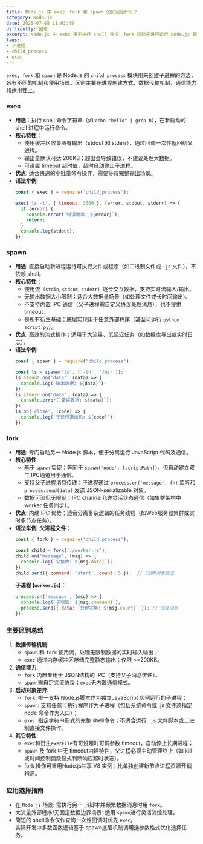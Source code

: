 ```yaml
---
title: Node.js 中 exec、fork 和 spawn 的区别是什么？
category: Node.js
date: 2025-07-08 11:03:48
difficulty: 困难
excerpt: Node.js 中 exec 用于执行 shell 命令，fork 启动子进程运行 Node.js 脚本，而 spawn 创建新进程来运行可执行文件。它们各自有不同的数据传输机制和通信能力。
tags:
- 子进程
- child_process
- exec
---
```

`exec`，`fork` 和 `spawn` 是 Node.js 的 `child_process` 模块用来创建子进程的方法，各有不同的机制和使用场景。区别主要在进程创建方式、数据传输机制、通信能力和适用性上。

### exec
- **用途**：执行 shell 命令字符串（如 `echo "hello" | grep h`），在新启动的 shell 进程中运行命令。
- **核心特性**：
  - 使用缓冲区收集所有输出（stdout 和 stderr），通过回调一次性返回给父进程。
  - 输出量默认可达 200KB；超出会导致错误，不建议处理大数据。
  - 可设置 timeout 超时值，超时自动终止子进程。
- **优点**: 适合快速的小批量命令操作，需要等待完整输出场景。
- **语法举例**:
  ````javascript
  const { exec } = require('child_process');
  
  exec('ls -l', { timeout: 3000 }, (error, stdout, stderr) => {
    if (error) {
      console.error(`错误输出: ${error}`);
      return;
    }
    console.log(stdout);
  });
  ````

### spawn
- **用途**: 直接启动新进程运行可执行文件或程序（如二进制文件或 `.js` 文件），不依赖 shell。
- **核心特性**：
  - 使用流（`stdin`, `stdout`, `stderr`）逐步交互数据，支持实时流输入/输出。
  - 无输出数据大小限制；适合大数据量场景（如处理文件或长时间输出）。
  - 不支持内置 IPC 通信（父子进程需自定义协议处理消息），也不提供 timeout。
  - 是所有衍生基础；底层实现用于任意外部程序（甚至可运行 `python script.py`）。
- **优点**: 高效的流式操作；适用于大流量、低延迟任务（如数据库导出或实时日志）。
- **语法举例**:
  ````javascript
  const { spawn } = require('child_process');
  
  const ls = spawn('ls', ['-lh', '/usr']);
  ls.stdout.on('data', (data) => {
    console.log(`输出数据: ${data}`);
  });
  ls.stderr.on('data', (data) => {
    console.error(`错误数据: ${data}`);
  });
  ls.on('close', (code) => {
    console.log(`子进程退出码: ${code}`);
  });
  ````

### fork
- **用途**: 专门启动另一 Node.js 脚本，便于分离运行 JavaScript 代码及通信。
- **核心特性**:
  - 基于 `spawn` 实现：等同于 `spawn('node', [scriptPath])`，但自动建立双工 IPC通道用于通信。
  - 支持父子进程消息传递：子进程通过 `process.on('message', fn)` 监听和 `process.send(data)` 发送 JSON-serializable 对象。
  - 数据可流但无限制；IPC channel允许灵活状态通信（如集群架构中 worker 任务同步）。
- **优点**: 内建 IPC 优势；适合分离复杂逻辑的任务线程（如Web服务器集群或实时多节点任务）。
- **语法举例**:
  **父进程文件**：
  ````javascript
  const { fork } = require('child_process');
  
  const child = fork('./worker.js');
  child.on('message', (msg) => {
    console.log(`父接收: ${msg.data}`);
  });
  child.send({ command: 'start', count: 5 });  // JSON对象发送
  ````
  **子进程 (`worker.js`)**：
  ````javascript
  process.on('message', (msg) => {
    console.log(`子收到: ${msg.command}`);
    process.send({ data: `处理完毕: ${msg.count}` }); // 回复消息
  });
  ````

### 主要区别总结
1. **数据传输机制**:  
   - `spawn` 和 `fork` 使用流，处理无限制数据的实时输入输出；  
   - `exec` 通过内存缓冲区存储完整静态输出；仅限 <=200KB。  
2. **通信能力**:  
   - `fork` 内置专用于 JSON结构的 IPC（支持父子消息传递）。  
   - `spawn`需自定义流协议；`exec`无内置通信模式。  
3. **启动对象差异**:  
   - `fork`: 唯一支持 Node.js脚本作为独立JavaScript 实例运行的子进程；  
   - `spawn`: 支持任意可执行程序作为子进程（包括系统命令或 .js 文件须指定 node 命令作为入口）；  
   - `exec`: 指定字符串形式的完整 shell命令；不适合运行 `.js` 文件脚本或二进制直接文件操作。  
4. **其它特性**:  
   - `exec`和衍生`execFile`有可设超时可调参数 timeout，自动停止长期进程；  
   - `spawn` 及 fork 中无 timeout内建特性，父进程必须主动管理终止（如 kill或时间控制函数显式判断响应超时状态）。  
   - fork 操作可重用Node.js共享 V8 实例；比单独创建新节点进程资源开销稍高。  

### 应⽤选择指南
- 在 `Node.js` 场景: 需执行另一 .js脚本并频繁数据消息时用 `fork`。  
- 大流量外部程序/无固定数据边界场景: 适用 `spawn`进行灵活流控处理。  
- 简短的 shell命令仅作查询一次性回调时优先 `exec`。  
实际开发中多数函数逻辑基于 spawn底层机制调用选参数格式优化选择任务。
